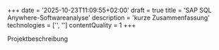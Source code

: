 +++
date = '2025-10-23T11:09:55+02:00'
draft = true
title = 'SAP SQL Anywhere-Softwareanalyse'
description = 'kurze Zusammenfassung'
technologies = ['', '']
contentQuality = 1
+++

Projektbeschreibung
